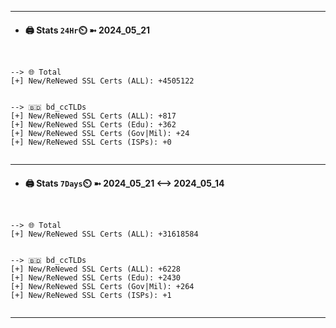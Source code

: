 

---
- #### 🖨️ **Stats** `24Hr`⏲️ ➼ 2024_05_21
```console


--> 🌐 Total
[+] New/ReNewed SSL Certs (ALL): +4505122


--> 🇧🇩 bd_ccTLDs
[+] New/ReNewed SSL Certs (ALL): +817
[+] New/ReNewed SSL Certs (Edu): +362
[+] New/ReNewed SSL Certs (Gov|Mil): +24
[+] New/ReNewed SSL Certs (ISPs): +0


```

---
- #### 🖨️ **Stats** `7Days`⏲️ ➼ 2024_05_21 <--> 2024_05_14
```console


--> 🌐 Total
[+] New/ReNewed SSL Certs (ALL): +31618584


--> 🇧🇩 bd_ccTLDs
[+] New/ReNewed SSL Certs (ALL): +6228
[+] New/ReNewed SSL Certs (Edu): +2430
[+] New/ReNewed SSL Certs (Gov|Mil): +264
[+] New/ReNewed SSL Certs (ISPs): +1


```

---

